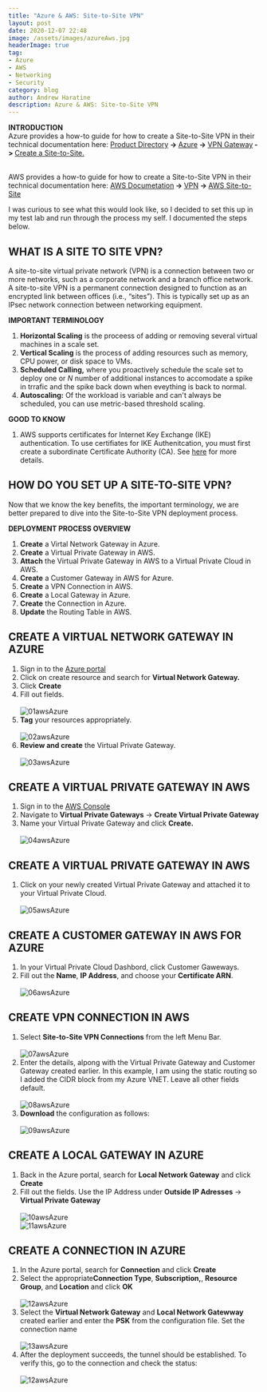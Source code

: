 ```yaml
---
title: "Azure & AWS: Site-to-Site VPN"
layout: post
date: 2020-12-07 22:48
image: /assets/images/azureAws.jpg
headerImage: true
tag:
- Azure
- AWS
- Networking
- Security
category: blog
author: Andrew Haratine
description: Azure & AWS: Site-to-Site VPN
---
```



<b>INTRODUCTION</b>
<br>Azure provides a how-to guide for how to create a Site-to-Site VPN in their technical documentation here: 
<a href="https://docs.microsoft.com/en-us/documentation/">Product Directory</a><b> -> </b><a href="https://docs.microsoft.com/en-us/azure/?product=featured">Azure</a><b> -> </b><a href="https://docs.microsoft.com/en-us/azure/virtual-machines/windows/tutorial-manage-vm">VPN Gateway</a><b> -> </b><a href="https://docs.microsoft.com/en-us/azure/vpn-gateway/">Create a Site-to-Site.</a> 

<br>AWS provides a how-to guide for how to create a Site-to-Site VPN in their technical documentation here: 
<a href="https://docs.aws.amazon.com/">AWS Documetation</a><b> -> </b><a href="https://docs.aws.amazon.com/vpn/?id=docs_gateway">VPN</a><b> -> </b><a href="https://docs.aws.amazon.com/vpn/latest/s2svpn/VPC_VPN.html">AWS Site-to-Site</a>

I was curious to see what this would look like, so I decided to set this up in my test lab and run through the process my self. I documented the steps below.


<h2>WHAT IS A SITE TO SITE VPN?</h2>
A site-to-site virtual private network (VPN) is a connection between two or more networks, such as a corporate network and a branch office network. A site-to-site VPN is a permanent connection designed to function as an encrypted link between offices (i.e., “sites”). This is typically set up as an IPsec network connection between networking equipment.

<b>IMPORTANT TERMINOLOGY</b>
<ol start="1">
<li><b>Horizontal Scaling</b> is the proceess of adding or removing several virtual machines in a scale set.</li>
<li><b>Vertical Scaling</b> is the process of adding resources such as memory, CPU power, or disk space to VMs.</li>
<li><b>Scheduled Calling,</b> where you proactively schedule the scale set to deploy one or <i>N</i> number of additional instances to accomodate a spike in trrafic and the spike back down when eveything is back to normal.</li>
<li><b>Autoscaling:</b> Of the workload is variable and can't always be scheduled, you can use metric-based threshold scaling.</li>
</ol>


<b>GOOD TO KNOW</b>
<ol start="1">
<li>AWS supports certificates for Internet Key Exchange (IKE) authentication. To use certifiates for IKE Authenitcation, you must first create a subordinate Certificate Authority (CA). See <a href="https://aws.amazon.com/about-aws/whats-new/2019/08/aws-site-to-site-vpn-now-supports-certificate-authentication/">here</a> for more details.</li>
</ol>


<h2>HOW DO YOU SET UP A SITE-TO-SITE VPN?</h2>

Now that we know the key benefits, the important terminology, we are better prepared to dive into the Site-to-Site VPN deployment process.

<b>DEPLOYMENT PROCESS OVERVIEW</b>
<ol start="1">
<li><b>Create</b> a Virtal Network Gateway in Azure.</li>
<li><b>Create</b> a Virtual Private Gateway in AWS.</li>
<li><b>Attach</b> the Virtual Private Gateway in AWS to a Virtual Private Cloud in AWS.</li>
<li><b>Create</b> a Customer Gateway in AWS for Azure.</li>
<li><b>Create</b> a VPN Connection in AWS.</li>
<li><b>Create</b> a Local Gateway in Azure.</li>
<li><b>Create</b> the Connection in Azure.</li>
<li><b>Update</b> the Routing Table in AWS.</li>
</ol>


<h2>CREATE A VIRTUAL NETWORK GATEWAY IN AZURE</h2>
<ol start="1">
<li>Sign in to the <a href="https://portal.azure.com/">Azure portal</a></li>
<li>Click on create resource and search for <b>Virtual Network Gateway.</b></li>
<li>Click <b>Create</b></li>
<li>Fill out fields.</i></li>
<br><img src="/assets/images/01awsAzure.jpeg" alt="01awsAzure">

<li><b>Tag</b> your resources appropriately.</li>
<br><img src="/assets/images/02awsAzure.jpeg" alt="02awsAzure">

<li><b>Review and create</b> the Virtual Private Gateway.</li>
<br><img src="/assets/images/03awsAzure.jpeg" alt="03awsAzure">
</ol>


<h2>CREATE A VIRTUAL PRIVATE GATEWAY IN AWS</h2>
<ol start="1">
<li>Sign in to the <a href="https://aws.amazon.com/console/">AWS Console</a></li>
<li>Navigate to <b>Virtual Private Gateways</b> -> <b> Create Virtual Private Gateway</b></li>
<li>Name your Virtual Private Gateway and click <b>Create.</b></li>
<br><img src="/assets/images/04awsAzure.jpeg" alt="04awsAzure">
</ol>


<h2>CREATE A VIRTUAL PRIVATE GATEWAY IN AWS</h2>
<ol start="1">
<li>Click on your newly created Virtual Private Gateway and attached it to your Virtual Private Cloud.</li>
<br><img src="/assets/images/05awsAzure.jpeg" alt="05awsAzure">
</ol>

<h2>CREATE A CUSTOMER GATEWAY IN AWS FOR AZURE</h2>
<ol start="1">
<li>In your Virtual Private Cloud Dashbord, click Customer Gaweways.</li>
<li>Fill out the <b>Name</b>, <b>IP Address</b>, and choose your <b>Certificate ARN</b>.</li>
<br><img src="/assets/images/06awsAzure.jpeg" alt="06awsAzure">
</ol>

<h2>CREATE VPN CONNECTION IN AWS</h2>
<ol start="1">
<li>Select <b>Site-to-Site VPN Connections</b> from the left Menu Bar.</li>
<br><img src="/assets/images/07awsAzure.jpeg" alt="07awsAzure">
<li>Enter the details, alpong with the Virtual Private Gateway and Customer Gateway created earlier. In this example, I am using the static routing so I added the CIDR block from my Azure VNET. Leave all other fields default.</li>
<br><img src="/assets/images/08awsAzure.jpeg" alt="08awsAzure">

<li><b>Download</b> the configuration as follows:</li>
<br><img src="/assets/images/09awsAzure.jpeg" alt="09awsAzure">
</ol>

<h2>CREATE A LOCAL GATEWAY IN AZURE</h2>
<ol start="1">
<li>Back in the Azure portal, search for <b>Local Network Gateway</b> and click <b>Create</b></li>
<li>Fill out the fields. Use the IP Address under <b>Outside IP Adresses</b> -> <b>Virtual Private Gateway</b></li>
<br><img src="/assets/images/10awsAzure.jpeg" alt="10awsAzure">
<br><img src="/assets/images/11awsAzure.jpeg" alt="11awsAzure">
</ol>

<h2>CREATE A CONNECTION IN AZURE</h2>
<ol start="1">
<li>In the Azure portal, search for <b>Connection</b> and click <b>Create</b></li></li>
<li>Select the appropriate<b>Connection Type</b>, <b>Subscription,</b>, <b>Resource Group</b>, and <b>Location</b> and click <b>OK</b></li>
<br><img src="/assets/images/12awsAzure.jpeg" alt="12awsAzure">
<li>Select the <b>Virtual Network Gateway</b> and <b>Local Network Gatewway</b> created earlier and enter the <b>PSK</b> from the configuration file. Set the connection name</li>
<br><img src="/assets/images/13awsAzure.jpeg" alt="13awsAzure">
<li>After the deployment succeeds, the tunnel should be established. To verify this, go to the connection and check the status:</li>
<br><img src="/assets/images/12awsAzure.jpeg" alt="12awsAzure">
</ol>

